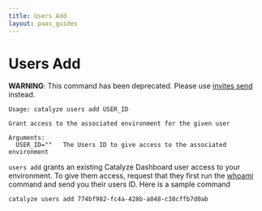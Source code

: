```yaml
---
title: Users Add
layout: paas_guides
---
```


# Users Add

**WARNING**: This command has been deprecated. Please use [invites send](#invites-send) instead.

```
Usage: catalyze users add USER_ID

Grant access to the associated environment for the given user

Arguments:
  USER_ID=""   The Users ID to give access to the associated environment
```

`users add` grants an existing Catalyze Dashboard user access to your environment. To give them access, request that they first run the [whoami](https://resources.catalyze.io/paas/cli/sections/whoami/) command and send you their users ID. Here is a sample command 

```
catalyze users add 774bf982-fc4a-428b-a048-c38cffb7d0ab
```
